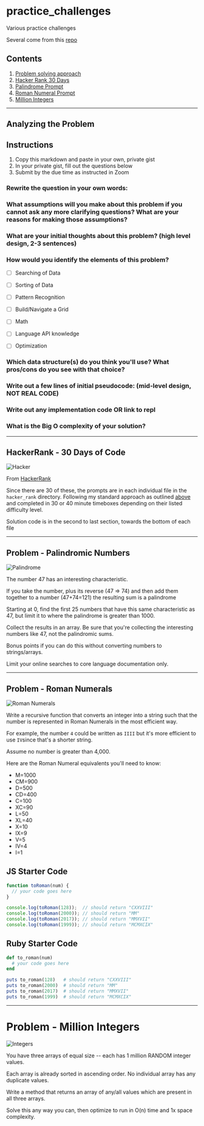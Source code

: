 # practice_challenges
Various practice challenges

Several come from this [repo](https://github.com/Strompy/mod4-tech-challenges)

## Contents
1. [Problem solving approach](#approach)
1. [Hacker Rank 30 Days](#hacker)
1. [Palindrome Prompt](#palindrome)
1. [Roman Numeral Prompt](#roman)
1. [Million Integers](#numbers)
____

## Analyzing the Problem <a name="approach"></a>
## Instructions

1. Copy this markdown and paste in your own, private gist
2. In your private gist, fill out the questions below
4. Submit by the due time as instructed in Zoom


### Rewrite the question in your own words:


### What assumptions will you make about this problem if you cannot ask any more clarifying questions? What are your reasons for making those assumptions?


### What are your initial thoughts about this problem? (high level design, 2-3 sentences)


### How would you identify the elements of this problem?

- [ ] Searching of Data
- [ ] Sorting of Data
- [ ] Pattern Recognition
- [ ] Build/Navigate a Grid
- [ ] Math
- [ ] Language API knowledge
- [ ] Optimization


### Which data structure(s) do you think you'll use? What pros/cons do you see with that choice?


### Write out a few lines of initial pseudocode: (mid-level design, NOT REAL CODE)

### Write out any implementation code OR link to repl

### What is the Big O complexity of your solution?

____


## HackerRank - 30 Days of Code <a name="hacker"></a>
![Hacker](https://media.giphy.com/media/3o7TKSx0g7RqRniGFG/giphy.gif)

From [HackerRank](https://www.hackerrank.com/domains/tutorials/30-days-of-code)

Since there are 30 of these, the prompts are in each individual file in the `hacker_rank` directory. Following my standard approach as outlined [above](#approach) and completed in 30 or 40 minute timeboxes depending on their listed difficulty level.

Solution code is in the second to last section, towards the bottom of each file
____


## Problem - Palindromic Numbers <a name="palindrome"></a>
![Palindrome](https://media.giphy.com/media/xT5LMYqyIPJtjnjiHm/giphy.gif)

The number 47 has an interesting characteristic.

If you take the number, plus its reverse (47 => 74) and then add them together to a number (47+74=121) the resulting sum is a palindrome

Starting at 0, find the first 25 numbers that have this same characteristic as 47, but limit it to where the palindrome is greater than 1000.

Collect the results in an array. Be sure that you're collecting the interesting numbers like 47, not the palindromic sums.

Bonus points if you can do this without converting numbers to strings/arrays.

Limit your online searches to core language documentation only.

____


## Problem - Roman Numerals <a name="roman"></a>
![Roman Numerals](https://media.giphy.com/media/xT5LMNd1ieywmnI3Qc/giphy.gif)

Write a recursive function that converts an integer into a string such that the number is represented in Roman Numerals in the most efficient way.

For example, the number `4` could be written as `IIII` but it's more efficient to use `IV`since that's a shorter string.

Assume no number is greater than 4,000.

Here are the Roman Numeral equivalents you'll need to know:
- M=1000
- CM=900
- D=500
- CD=400
- C=100
- XC=90
- L=50
- XL=40
- X=10
- IX=9
- V=5
- IV=4
- I=1

## JS Starter Code
```js
function toRoman(num) {
  // your code goes here
}

console.log(toRoman(128));  // should return "CXXVIII"
console.log(toRoman(2000)); // should return "MM"
console.log(toRoman(2017)); // should return "MMXVII"
console.log(toRoman(1999)); // should return "MCMXCIX"
```

## Ruby Starter Code
```rb
def to_roman(num)
  # your code goes here
end

puts to_roman(128)   # should return "CXXVIII"
puts to_roman(2000)  # should return "MM"
puts to_roman(2017)  # should return "MMXVII"
puts to_roman(1999)  # should return "MCMXCIX"
```

____

# Problem - Million Integers <a name="numbers"></a>
![Integers](https://media.giphy.com/media/h12hzyHiCNGRG/giphy.gif)

You have three arrays of equal size -- each has 1 million RANDOM integer values.

Each array is already sorted in ascending order. No individual array has any duplicate values.

Write a method that returns an array of any/all values which are present in all three arrays.

Solve this any way you can, then optimize to run in O(n) time and 1x space complexity.
